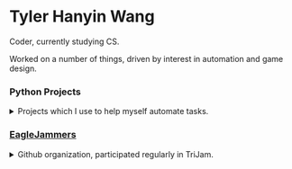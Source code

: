 # Tyler Hanyin Wang

Coder, currently studying CS. 

Worked on a number of things, driven by interest in automation and game design.
 
### Python Projects

<details>

<summary> Projects which I use to help myself automate tasks.
</summary>

### [ALBUM DOWNLOADER](https://github.com/Clockknight/album-downloader)

<details>
<summary>Downloads songs based on information available on <a href="http://Discogs.com">Discogs</a>.
</summary>


</details>

---

### [DECKBOX EXPORTER](https://github.com/Clockknight/deckbox-exporter)
<details>
<summary>
</summary>

</details>

---

### [GUI IMAGE SORTER](https://github.com/Clockknight/gui-image-sorter)
<details>
<summary> 
</summary>


</details>

---

### [DAILY COUNTDOWN TIMER](https://github.com/Clockknight/daily-countdown-timer)
<details>
<summary> Code to be a companion to a Rainmeter extension. Resets the extension's timer daily.
</summary>

Daily Countdown Timer is intended to specifically work with the Rainmeter extension "Magnumizer's Countdown Timer", that will update the date to today, leaving the time untouched.
This program will prompt for a location of the timer settings, if it doesn't already have a location saved. It'll save it by putting it to a .txt file in the same directory as the script.
</details>

---

### [FILE RAISER](https://github.com/Clockknight/file-raiser)
<details>
<summary> File Raiser will recursively search for any files in a directory and its subdirectories, moving them up to the initial directory. 
</summary>

</details>

</details>

### [EagleJammers]()

<details>
<summary>Github organization, participated regularly in TriJam. 
</summary>



</details>
